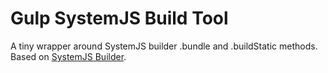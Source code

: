 Gulp SystemJS Build Tool
===
A tiny wrapper around SystemJS builder .bundle and .buildStatic methods. Based on [SystemJS Builder](https://github.com/systemjs/builder).